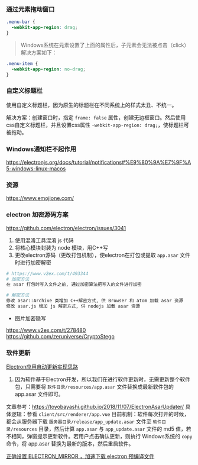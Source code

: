 ### 通过元素拖动窗口

```css
.menu-bar {
  -webkit-app-region: drag;
}
```

> Windows系统在元素设置了上面的属性后，子元素会无法被点击（click）
> 解决方案如下：

```css
.menu-item {
  -webkit-app-region: no-drag;
}
```

### 自定义标题栏

使用自定义标题栏，因为原生的标题栏在不同系统上的样式太丑、不统一。

解决方案：创建窗口时，指定 `frame: false` 属性，创建无边框窗口。然后使用css自定义标题栏，并且设置css属性 `-webkit-app-region: drag;`，使标题栏可被拖动。

### Windows通知栏不起作用

https://electronjs.org/docs/tutorial/notifications#%E9%80%9A%E7%9F%A5-windows-linux-macos


### 资源

https://www.emojione.com/

### electron 加密源码方案

https://github.com/electron/electron/issues/3041

1. 使用混淆工具混淆 js 代码
2. 将核心模块封装为 node 模块，用C++写
3. 更改electron源码（更改打包机制），使electron在打包或提取 `app.asar` 文件时进行加密解密

```bash
# https://www.v2ex.com/t/493344
# 加密方法 
在 asar 打包时写入文件之前, 通过加密算法把写入的文件进行加密

# 解密方法
修改 asar::Archive 类增加 C++解密方式, 供 Browser 和 atom 加载 asar 资源
修改 asar.js 增加 js 解密方式, 供 nodejs 加载 asar 资源
```

* 图片加密隐写

https://www.v2ex.com/t/278480
https://github.com/zeruniverse/CryptoStego


### 软件更新

[Electron应用自动更新实现思路](https://toyobayashi.github.io/2018/11/07/ElectronAsarUpdater/)

1. 因为软件基于Electron开发，所以我们在进行软件更新时，无需更新整个软件包，只需要将 `软件目录/resources/app.asar` 文件替换成最新软件包的 app.asar 文件即可。

文章参考：https://toyobayashi.github.io/2018/11/07/ElectronAsarUpdater/
具体逻辑：参看 `client/src/renderer/app.vue`
目前机制：软件每次打开的时候，都会从服务器下载 `服务器目录/release/app_update.asar` 文件至 `软件目录/resources` 目录，然后计算 `app.asar` 与 `app_update.asar` 文件的 md5 值，若不相同，弹窗提示更新软件。若用户点击确认更新，则执行 Windows系统的 `copy` 命令，将 app.asar 替换为最新的版本，然后重启软件。


[正确设置 ELECTRON_MIRROR ，加速下载 electron 预编译文件](https://newsn.net/say/electron-download-mirror.html)
